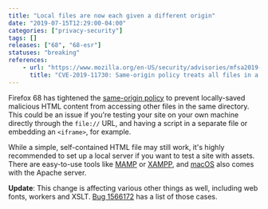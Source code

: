 ```yaml
---
title: "Local files are now each given a different origin"
date: "2019-07-15T12:29:00-04:00"
categories: ["privacy-security"]
tags: []
releases: ["68", "68-esr"]
statuses: "breaking"
references:
    - url: "https://www.mozilla.org/en-US/security/advisories/mfsa2019-21/#CVE-2019-11730"
      title: "CVE-2019-11730: Same-origin policy treats all files in a directory as having the same-origin"
---
```

Firefox 68 has tightened the [same-origin policy](https://developer.mozilla.org/docs/Web/Security/Same-origin_policy) to prevent locally-saved malicious HTML content from accessing other files in the same directory. This could be an issue if you're testing your site on your own machine directly through the `file://` URL, and having a script in a separate file or embedding an `<iframe>`, for example.

While a simple, self-contained HTML file may still work, it's highly recommended to set up a local server if you want to test a site with assets. There are easy-to-use tools like [MAMP](https://www.mamp.info/) or [XAMPP](https://www.apachefriends.org/), and [macOS](https://discussions.apple.com/docs/DOC-3083) also comes with the Apache server.

**Update**: This change is affecting various other things as well, including web fonts, workers and XSLT. [Bug 1566172](https://bugzilla.mozilla.org/show_bug.cgi?id=1566172) has a list of those cases.
